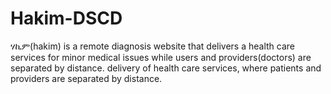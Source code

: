 # Hakim-DSCD
ሃኪም(hakim) is a remote diagnosis website that delivers a health care services for minor medical issues 
while users and providers(doctors) are separated by distance. delivery of health care services, where 
patients and providers are separated by distance.
